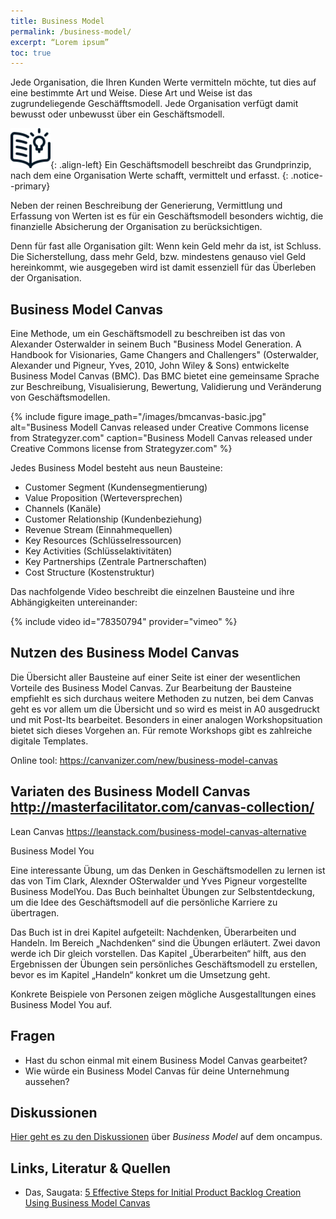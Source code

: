 ```yaml
---
title: Business Model
permalink: /business-model/
excerpt: “Lorem ipsum”
toc: true
---
```


Jede Organisation, die Ihren Kunden Werte vermitteln möchte, tut dies auf eine bestimmte Art und Weise. 
Diese Art und Weise ist das zugrundeliegende Geschäfftsmodell.
Jede Organisation verfügt damit bewusst oder unbewusst über ein Geschäftsmodell.

![image-left][image-1]{: .align-left}
Ein Geschäftsmodell beschreibt das Grundprinzip, nach dem eine Organisation Werte schafft, vermittelt und erfasst.
{: .notice--primary}

Neben der reinen Beschreibung der Generierung, Vermittlung und Erfassung von Werten ist es für ein Geschäftsmodell besonders wichtig, die
finanzielle Absicherung der Organisation zu berücksichtigen.

Denn für fast alle Organisation gilt: Wenn kein Geld mehr da ist, ist Schluss. 
Die Sicherstellung, dass mehr Geld, bzw. mindestens genauso viel Geld hereinkommt, wie ausgegeben wird ist damit essenziell für das 
Überleben der Organisation.



## Business Model Canvas

Eine Methode, um ein Geschäftsmodell zu beschreiben ist das von Alexander Osterwalder in seinem Buch 
"Business Model Generation. A Handbook for Visionaries, Game Changers and Challengers" 
(Osterwalder, Alexander und Pigneur, Yves, 2010, John Wiley & Sons) entwickelte Business Model Canvas (BMC).
Das BMC bietet eine gemeinsame Sprache zur Beschreibung, Visualisierung, 
Bewertung, Validierung und Veränderung von Geschäftsmodellen.

{%	include figure 	image_path="/images/bmcanvas-basic.jpg" alt="Business Modell Canvas released under Creative Commons license from  Strategyzer.com" caption="Business Modell Canvas released under Creative Commons license from  Strategyzer.com" %}



Jedes Business Model besteht aus neun Bausteine:

* Customer Segment (Kundensegmentierung)
* Value Proposition (Werteversprechen)
* Channels (Kanäle)
* Customer Relationship (Kundenbeziehung)
* Revenue Stream (Einnahmequellen)
* Key Resources (Schlüsselressourcen)
* Key Activities (Schlüsselaktivitäten)
* Key Partnerships (Zentrale Partnerschaften)
* Cost Structure (Kostenstruktur)

Das nachfolgende Video beschreibt die einzelnen Bausteine und ihre Abhängigkeiten untereinander:

{% include video id="78350794" provider="vimeo" %}

 
## Nutzen des Business Model Canvas
Die Übersicht aller Bausteine auf einer Seite ist einer der wesentlichen Vorteile des Business Model Canvas.
Zur Bearbeitung der Bausteine empfiehlt es sich durchaus weitere Methoden zu nutzen, bei dem Canvas geht es vor 
allem um die Übersicht und so wird es meist in A0 ausgedruckt und mit Post-Its bearbeitet. Besonders in einer analogen 
Workshopsituation bietet sich dieses Vorgehen an. Für remote Workshops gibt es zahlreiche digitale Templates.

Online tool: https://canvanizer.com/new/business-model-canvas

## Variaten des Business Modell Canvas http://masterfacilitator.com/canvas-collection/

Lean Canvas https://leanstack.com/business-model-canvas-alternative

Business Model You

Eine interessante Übung, um das Denken in Geschäftsmodellen zu lernen ist das von Tim Clark, Alexnder OSterwalder und Yves Pigneur vorgestellte Business ModelYou. 
Das Buch beinhaltet Übungen zur Selbstentdeckung, um die Idee des Geschäftsmodell auf die persönliche Karriere zu übertragen. 

Das Buch ist in drei Kapitel aufgeteilt: Nachdenken, Überarbeiten und Handeln. 
Im Bereich „Nachdenken“ sind die Übungen erläutert. Zwei davon werde ich Dir gleich vorstellen. 
Das Kapitel „Überarbeiten“ hilft, aus den Ergebnissen der Übungen sein persönliches Geschäftsmodell zu erstellen, bevor es im Kapitel „Handeln“ konkret um die Umsetzung geht.

Konkrete Beispiele von Personen zeigen mögliche Ausgestalltungen eines Business Model You auf.

## Fragen

* Hast du schon einmal mit einem Business Model Canvas gearbeitet?
* Wie würde ein Business Model Canvas für deine Unternehmung aussehen?

## Diskussionen

[Hier geht es zu den Diskussionen][1] über *Business Model* auf dem oncampus.

## Links, Literatur & Quellen

* Das, Saugata: [5 Effective Steps for Initial Product Backlog Creation Using Business Model Canvas][2] 



[1]:	https://www.oncampus.de/course/weiterbildung/moocs/apomooc/section-2/47626-handbuch-business-model "oncampus Forum zu Business Model"
[2]:	https://www.saugatadas.net/post/5-effective-steps-for-initial-product-backlog-creation-using-business-model-canvas

[image-1]:	/assets/images/read-light-idea.png


 
